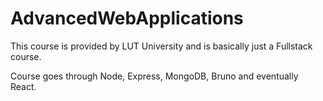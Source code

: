 # AdvancedWebApplications
This course is provided by LUT University and is basically just a Fullstack course. 

Course goes through Node, Express, MongoDB, Bruno and eventually React.
